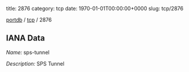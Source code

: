 title: 2876
category: tcp
date: 1970-01-01T00:00:00+0000
slug: tcp/2876

[portdb](/) / [tcp](/category/tcp.html) / 2876


## IANA Data

_Name:_ sps-tunnel

_Description:_ SPS Tunnel

